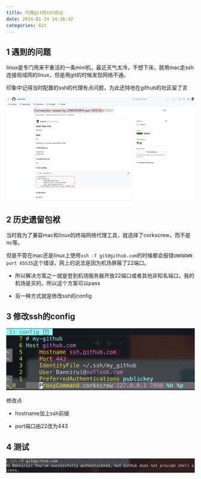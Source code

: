 ```yaml
---
title: 代理git的ssh协议
date: 2024-01-24 14:36:42
categories: Git
---
```


1 遇到的问题
---

linux是专门用来干重活的一条mini机，最近天气太冷，不想下床，就用mac走ssh连接局域网的linux，但是用git的时候发现网络不通。

印象中记得当时配置的ssh的代理有点问题，为此还特地在github的社区留了言

![](./代理git的ssh协议/1706078686.png)

2 历史遗留包袱
---

当时我为了兼容mac和linux的终端网络代理工具，就选择了corkscrew，而不是nc等。

但是不管在mac还是linux上使用`ssh -T git@github.com`的时候都会报错`UNKNOWN port 65535`这个错误，网上的说法是因为机场屏蔽了22端口。

- 所以解决方案之一就是登到机场服务器开放22端口或者其他非知名端口，我的机场是买的，所以这个方案可以pass

- 另一种方式就是修改ssh的config

3 修改ssh的config
---

![](./代理git的ssh协议/1706079070.png)

修改点

- hostname加上ssh前缀

- port端口由22改为443

4 测试
---

![](./代理git的ssh协议/1706079193.png)